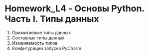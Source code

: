 # Homework_L4 - Основы Python. Часть I. Типы данных

1. Примитивные типы данных
2. Составные типы данных
3. Изменяемость типов
4. Конфигурации запуска PyCharm
